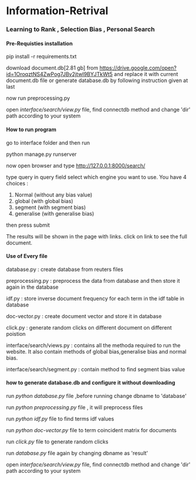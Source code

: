 # Information-Retrival
### Learning to Rank , Selection Bias , Personal Search

#### Pre-Requisties installation
pip install -r requirements.txt

download document.db[2.81 gb] from 
https://drive.google.com/open?id=1OroqztNS4ZwPog7JBv2jtwI9BYJTkWt5
and replace it with current document.db file
or generate database.db by following instruction given at last

now run preprocessing.py

open *interface/search/view.py* file, find connectdb method and change 'dir' path according to your system 


#### How to run program
go to interface folder and then run 

python manage.py runserver

now open browser and type 
http://127.0.0.1:8000/search/

type query in query field
select which engine you want to use. You have 4 choices :
 1. Normal (without any bias value)
 2. global (with global bias)
 3. segment (with segment bias)
 4. generalise (with generalise bias)

then press submit 

The results will be shown in the page with links.
click on link to see the full document.

#### Use of Every file
database.py : create database from reuters files

preprocessing.py  : preprocess the data from database and then store it again in the database

idf.py : store inverse document frequency for each term in the idf table in database

doc-vector.py : create document vector and store it in database

click.py : generate random clicks on different document on different poistion

interface/search/views.py : contains all the methoda required to run the website.
It also contain methods of global bias,generalise bias and normal bias.

interface/search/segment.py : contain method to find segment bias value

#### how to generate database.db and configure it without downloading
run  *python database.py* file  ,before running change dbname to 'database'

run *python preprocessing.py* file , it will preprocess files

run *python idf.py* file to find terms idf values

run *python doc-vector.py* file to term coincident matrix for documents

run *click.py* file to generate random clicks
 
run *database.py* file again by changing dbname as 'result'

open *interface/search/view.py* file, find connectdb method and change 'dir' path according to your system 
